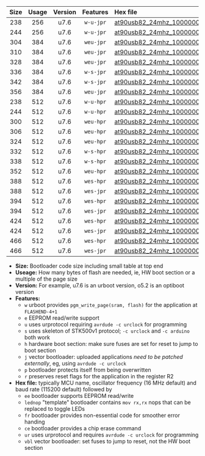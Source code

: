 |Size|Usage|Version|Features|Hex file|
|:-:|:-:|:-:|:-:|:--|
|238|256|u7.6|`w-u-jpr`|[at90usb82_24mhz_1000000bps_ur_vbl.hex](https://raw.githubusercontent.com/stefanrueger/urboot/main//at90usb82_24mhz_1000000bps_ur_vbl.hex)|
|244|256|u7.6|`w-u-jpr`|[at90usb82_24mhz_1000000bps_lednop_ur_vbl.hex](https://raw.githubusercontent.com/stefanrueger/urboot/main//at90usb82_24mhz_1000000bps_lednop_ur_vbl.hex)|
|304|384|u7.6|`weu-jpr`|[at90usb82_24mhz_1000000bps_ee_ur_vbl.hex](https://raw.githubusercontent.com/stefanrueger/urboot/main//at90usb82_24mhz_1000000bps_ee_ur_vbl.hex)|
|310|384|u7.6|`weu-jpr`|[at90usb82_24mhz_1000000bps_ee_lednop_ur_vbl.hex](https://raw.githubusercontent.com/stefanrueger/urboot/main//at90usb82_24mhz_1000000bps_ee_lednop_ur_vbl.hex)|
|328|384|u7.6|`weu-jpr`|[at90usb82_24mhz_1000000bps_ee_lednop_fr_ur_vbl.hex](https://raw.githubusercontent.com/stefanrueger/urboot/main//at90usb82_24mhz_1000000bps_ee_lednop_fr_ur_vbl.hex)|
|336|384|u7.6|`w-s-jpr`|[at90usb82_24mhz_1000000bps_vbl.hex](https://raw.githubusercontent.com/stefanrueger/urboot/main//at90usb82_24mhz_1000000bps_vbl.hex)|
|342|384|u7.6|`w-s-jpr`|[at90usb82_24mhz_1000000bps_lednop_vbl.hex](https://raw.githubusercontent.com/stefanrueger/urboot/main//at90usb82_24mhz_1000000bps_lednop_vbl.hex)|
|356|384|u7.6|`weu-jpr`|[at90usb82_24mhz_1000000bps_ee_lednop_fr_ce_ur_vbl.hex](https://raw.githubusercontent.com/stefanrueger/urboot/main//at90usb82_24mhz_1000000bps_ee_lednop_fr_ce_ur_vbl.hex)|
|238|512|u7.6|`w-u-hpr`|[at90usb82_24mhz_1000000bps_ur.hex](https://raw.githubusercontent.com/stefanrueger/urboot/main//at90usb82_24mhz_1000000bps_ur.hex)|
|244|512|u7.6|`w-u-hpr`|[at90usb82_24mhz_1000000bps_lednop_ur.hex](https://raw.githubusercontent.com/stefanrueger/urboot/main//at90usb82_24mhz_1000000bps_lednop_ur.hex)|
|300|512|u7.6|`weu-hpr`|[at90usb82_24mhz_1000000bps_ee_ur.hex](https://raw.githubusercontent.com/stefanrueger/urboot/main//at90usb82_24mhz_1000000bps_ee_ur.hex)|
|306|512|u7.6|`weu-hpr`|[at90usb82_24mhz_1000000bps_ee_lednop_ur.hex](https://raw.githubusercontent.com/stefanrueger/urboot/main//at90usb82_24mhz_1000000bps_ee_lednop_ur.hex)|
|324|512|u7.6|`weu-hpr`|[at90usb82_24mhz_1000000bps_ee_lednop_fr_ur.hex](https://raw.githubusercontent.com/stefanrueger/urboot/main//at90usb82_24mhz_1000000bps_ee_lednop_fr_ur.hex)|
|332|512|u7.6|`w-s-hpr`|[at90usb82_24mhz_1000000bps.hex](https://raw.githubusercontent.com/stefanrueger/urboot/main//at90usb82_24mhz_1000000bps.hex)|
|338|512|u7.6|`w-s-hpr`|[at90usb82_24mhz_1000000bps_lednop.hex](https://raw.githubusercontent.com/stefanrueger/urboot/main//at90usb82_24mhz_1000000bps_lednop.hex)|
|352|512|u7.6|`weu-hpr`|[at90usb82_24mhz_1000000bps_ee_lednop_fr_ce_ur.hex](https://raw.githubusercontent.com/stefanrueger/urboot/main//at90usb82_24mhz_1000000bps_ee_lednop_fr_ce_ur.hex)|
|388|512|u7.6|`wes-hpr`|[at90usb82_24mhz_1000000bps_ee.hex](https://raw.githubusercontent.com/stefanrueger/urboot/main//at90usb82_24mhz_1000000bps_ee.hex)|
|388|512|u7.6|`wes-jpr`|[at90usb82_24mhz_1000000bps_ee_vbl.hex](https://raw.githubusercontent.com/stefanrueger/urboot/main//at90usb82_24mhz_1000000bps_ee_vbl.hex)|
|394|512|u7.6|`wes-hpr`|[at90usb82_24mhz_1000000bps_ee_lednop.hex](https://raw.githubusercontent.com/stefanrueger/urboot/main//at90usb82_24mhz_1000000bps_ee_lednop.hex)|
|394|512|u7.6|`wes-jpr`|[at90usb82_24mhz_1000000bps_ee_lednop_vbl.hex](https://raw.githubusercontent.com/stefanrueger/urboot/main//at90usb82_24mhz_1000000bps_ee_lednop_vbl.hex)|
|424|512|u7.6|`wes-hpr`|[at90usb82_24mhz_1000000bps_ee_lednop_fr.hex](https://raw.githubusercontent.com/stefanrueger/urboot/main//at90usb82_24mhz_1000000bps_ee_lednop_fr.hex)|
|424|512|u7.6|`wes-jpr`|[at90usb82_24mhz_1000000bps_ee_lednop_fr_vbl.hex](https://raw.githubusercontent.com/stefanrueger/urboot/main//at90usb82_24mhz_1000000bps_ee_lednop_fr_vbl.hex)|
|466|512|u7.6|`wes-hpr`|[at90usb82_24mhz_1000000bps_ee_lednop_fr_ce.hex](https://raw.githubusercontent.com/stefanrueger/urboot/main//at90usb82_24mhz_1000000bps_ee_lednop_fr_ce.hex)|
|466|512|u7.6|`wes-jpr`|[at90usb82_24mhz_1000000bps_ee_lednop_fr_ce_vbl.hex](https://raw.githubusercontent.com/stefanrueger/urboot/main//at90usb82_24mhz_1000000bps_ee_lednop_fr_ce_vbl.hex)|

- **Size:** Bootloader code size including small table at top end
- **Useage:** How many bytes of flash are needed, ie, HW boot section or a multiple of the page size
- **Version:** For example, u7.6 is an urboot version, o5.2 is an optiboot version
- **Features:**
  + `w` urboot provides `pgm_write_page(sram, flash)` for the application at `FLASHEND-4+1`
  + `e` EEPROM read/write support
  + `u` uses urprotocol requiring `avrdude -c urclock` for programming
  + `s` uses skeleton of STK500v1 protocol; `-c urclock` and `-c arduino` both work
  + `h` hardware boot section: make sure fuses are set for reset to jump to boot section
  + `j` vector bootloader: uploaded applications *need to be patched externally*, eg, using `avrdude -c urclock`
  + `p` bootloader protects itself from being overwritten
  + `r` preserves reset flags for the application in the register R2
- **Hex file:** typically MCU name, oscillator frequency (16 MHz default) and baud rate (115200 default) followed by
  + `ee` bootloader supports EEPROM read/write
  + `lednop` "template" bootloader contains `mov rx,rx` nops that can be replaced to toggle LEDs
  + `fr` bootloader provides non-essential code for smoother error handing
  + `ce` bootloader provides a chip erase command
  + `ur` uses urprotocol and requires `avrdude -c urclock` for programming
  + `vbl` vector bootloader: set fuses to jump to reset, not the HW boot section
